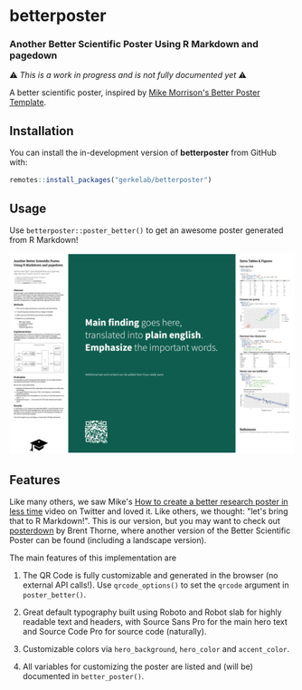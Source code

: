 # betterposter

### Another Better Scientific Poster Using R Markdown and pagedown

<!-- badges: start -->
<!-- badges: end -->

[mikemorrison-betterposter]: https://osf.io/ef53g/
[posterdown]: https://brentthorne.github.io/posterdown_html_showcase/

&#x26A0;&#xFE0F; *This is a work in progress and is not fully documented yet* &#x26A0;&#xFE0F;

A better scientific poster, inspired by [Mike Morrison's Better Poster Template][mikemorrison-betterposter].

## Installation

You can install the in-development version of **betterposter** from GitHub with:

``` r
remotes::install_packages("gerkelab/betterposter")
```

## Usage

Use `betterposter::poster_better()` to get an awesome poster generated from R Markdown!

![](man/figures/betterposter-example.png)

## Features

Like many others, we saw Mike's [How to create a better research poster in less time](https://youtu.be/1RwJbhkCA58) video on Twitter and loved it. Like others, we thought: "let's bring that to R Markdown!". This is our version, but you may want to check out [posterdown] by Brent Thorne, where another version of the Better Scientific Poster can be found (including a landscape version).

The main features of this implementation are

1. The QR Code is fully customizable and generated in the browser (no external API calls!).
   Use `qrcode_options()` to set the `qrcode` argument in `poster_better()`.
   
1. Great default typography built using Roboto and Robot slab for highly readable text and headers, with Source Sans Pro for the main hero text and Source Code Pro for source code (naturally).

1. Customizable colors via `hero_background`, `hero_color` and `accent_color`.

1. All variables for customizing the poster are listed and (will be) documented in `better_poster()`.
